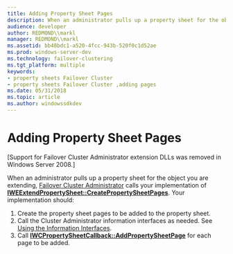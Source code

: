 ```yaml
---
title: Adding Property Sheet Pages
description: When an administrator pulls up a property sheet for the object you are extending, Failover Cluster Administrator calls your implementation of IWEExtendPropertySheet CreatePropertySheetPages.
audience: developer
author: REDMOND\\markl
manager: REDMOND\\markl
ms.assetid: bb48bdc1-a520-4fcc-943b-520f0c1d52ae
ms.prod: windows-server-dev
ms.technology: failover-clustering
ms.tgt_platform: multiple
keywords:
- property sheets Failover Cluster
- property sheets Failover Cluster ,adding pages
ms.date: 05/31/2018
ms.topic: article
ms.author: windowssdkdev
---
```


# Adding Property Sheet Pages

\[Support for Failover Cluster Administrator extension DLLs was removed in Windows Server 2008.\]

When an administrator pulls up a property sheet for the object you are extending, [Failover Cluster Administrator](cluster-administrator.md) calls your implementation of [**IWEExtendPropertySheet::CreatePropertySheetPages**](/windows/previous-versions/cluadmex/nf-cluadmex-iweextendpropertysheet-createpropertysheetpages?branch=master). Your implementation should:

1.  Create the property sheet pages to be added to the property sheet.
2.  Call the Cluster Administrator information interfaces as needed. See [Using the Information Interfaces](using-the-information-interfaces.md).
3.  Call [**IWCPropertySheetCallback::AddPropertySheetPage**](/windows/previous-versions/cluadmex/nf-cluadmex-iwcpropertysheetcallback-addpropertysheetpage?branch=master) for each page to be added.

 

 




